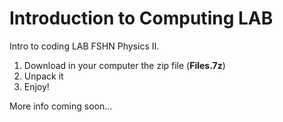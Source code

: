 # Introduction to Computing LAB

Intro to coding LAB FSHN Physics II.

1. Download in your computer the zip file (**Files.7z**)
2. Unpack it
3. Enjoy!

More info coming soon...
